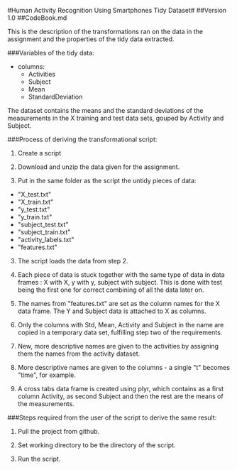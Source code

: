 #Human Activity Recognition Using Smartphones Tidy Dataset#
##Version 1.0
##CodeBook.md

This is the description of the transformations ran on the data in the assignment and the properties of the tidy data extracted.

###Variables of the tidy data:
  - columns:
    - Activities
    - Subject
    - Mean
    - StandardDeviation

The dataset contains the means and the standard deviations of the measurements in the X training and test data sets, gouped by Activity and Subject.
    
###Process of deriving the transformational script:

1. Create a script

2. Download and unzip the data given for the assignment.

2. Put in the same folder as the script the untidy pieces of data: 
  - "X_test.txt"
  - "X_train.txt"
  - "y_test.txt"
  - "y_train.txt"
  - "subject_test.txt"
  - "subject_train.txt"
  - "activity_labels.txt"
  - "features.txt"

3. The script loads the data from step 2.

4. Each piece of data is stuck together with the same type of data in data frames : X with X, y with y, subject with subject. This is done with test being the first one for correct combining of all the data later on.

5. The names from "features.txt" are set as the column names for the X data frame. The Y and Subject data is attached to X as columns.

6. Only the columns with Std, Mean, Activity and Subject in the name are copied in a temporary data set, fulfilling step two of the requirements.

7. New, more descriptive names are given to the activities by assigning them the names from the activity dataset. 

8. More descriptive names are given to the columns - a single "t" becomes "time", for example.

9. A cross tabs data frame is created using plyr, which contains as a first column Activity, as second Subject and then the rest are the means of the measurements.

###Steps required from the user of the script to derive the same result:

1. Pull the project from github.

2. Set working directory to be the directory of the script.

3. Run the script.